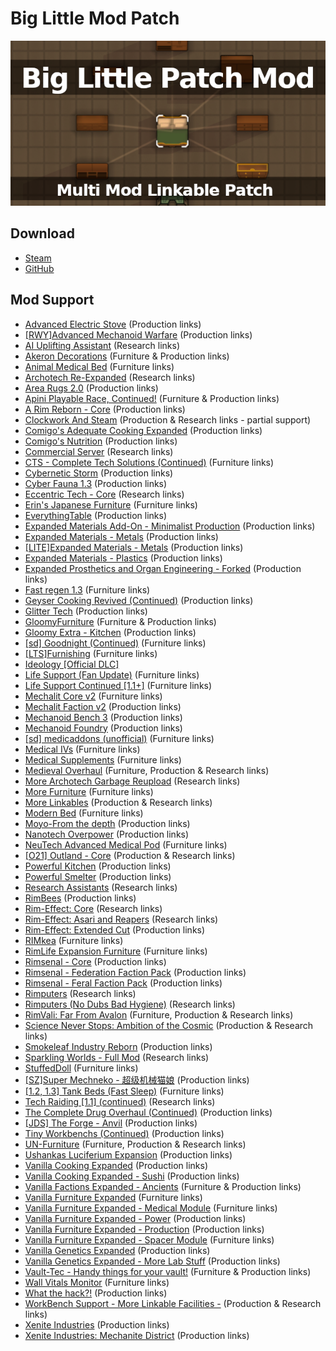 # Big Little Mod Patch

![](https://github.com/Daria40K/Big-Little-Mod-Patch/blob/main/About/Preview.png)

## Download
- [Steam](https://steamcommunity.com/sharedfiles/filedetails/?id=2710382569)
- [GitHub](https://github.com/Daria40K/Big-Little-Mod-Patch/releases)

## Mod Support
- [Advanced Electric Stove](https://steamcommunity.com/sharedfiles/filedetails/?id=2054487688) (Production links)
- [[RWY]Advanced Mechanoid Warfare](https://steamcommunity.com/sharedfiles/filedetails/?id=2119930282) (Production links)
- [AI Uplifting Assistant](https://steamcommunity.com/sharedfiles/filedetails/?id=1227757287) (Research links)
- [Akeron Decorations](https://steamcommunity.com/sharedfiles/filedetails/?id=2755025925) (Furniture & Production links)
- [Animal Medical Bed](https://steamcommunity.com/sharedfiles/filedetails/?id=2016958187) (Furniture links)
- [Archotech Re-Expanded](https://steamcommunity.com/sharedfiles/filedetails/?id=2351084803) (Research links)
- [Area Rugs 2.0](https://steamcommunity.com/sharedfiles/filedetails/?id=1988111624) (Production links)
- [Apini Playable Race, Continued!](https://steamcommunity.com/sharedfiles/filedetails/?id=2204437968) (Furniture & Production links)
- [A Rim Reborn - Core](https://steamcommunity.com/sharedfiles/filedetails/?id=2659227786) (Production links)
- [Clockwork And Steam](https://steamcommunity.com/sharedfiles/filedetails/?id=1736127702) (Production & Research links - partial support)
- [Comigo's Adequate Cooking Expanded](https://steamcommunity.com/sharedfiles/filedetails/?id=2553865508) (Production links)
- [Comigo's Nutrition](https://steamcommunity.com/sharedfiles/filedetails/?id=2546863371) (Production links)
- [Commercial Server](https://steamcommunity.com/sharedfiles/filedetails/?id=1714455977) (Research links)
- [CTS - Complete Tech Solutions (Continued)](https://steamcommunity.com/sharedfiles/filedetails/?id=2291310971) (Furniture links)
- [Cybernetic Storm](https://steamcommunity.com/sharedfiles/filedetails/?id=959147004) (Production links)
- [Cyber Fauna 1.3](https://steamcommunity.com/sharedfiles/filedetails/?id=1548649032) (Production links)
- [Eccentric Tech - Core](https://steamcommunity.com/sharedfiles/filedetails/?id=2552623545) (Research links)
- [Erin's Japanese Furniture](https://steamcommunity.com/sharedfiles/filedetails/?id=2354938860) (Furniture links)
- [EverythingTable](https://steamcommunity.com/sharedfiles/filedetails/?id=2803969589) (Production links)
- [Expanded Materials Add-On - Minimalist Production](https://steamcommunity.com/sharedfiles/filedetails/?id=2564410016) (Production links)
- [Expanded Materials - Metals](https://steamcommunity.com/sharedfiles/filedetails/?id=2259837114) (Production links)
- [[LITE]Expanded Materials - Metals](https://steamcommunity.com/sharedfiles/filedetails/?id=2434786884) (Production links)
- [Expanded Materials - Plastics](https://steamcommunity.com/sharedfiles/filedetails/?id=2465263608) (Production links)
- [Expanded Prosthetics and Organ Engineering - Forked](https://steamcommunity.com/sharedfiles/filedetails/?id=1949064302) (Production links)
- [Fast regen 1.3](https://steamcommunity.com/sharedfiles/filedetails/?id=943925765) (Furniture links)
- [Geyser Cooking Revived (Continued)](https://steamcommunity.com/sharedfiles/filedetails/?id=2803663308) (Production links)
- [Glitter Tech](https://steamcommunity.com/sharedfiles/filedetails/?id=2558099206) (Production links)
- [GloomyFurniture](https://steamcommunity.com/sharedfiles/filedetails/?id=1558635181) (Furniture & Production links)
- [Gloomy Extra - Kitchen](https://steamcommunity.com/sharedfiles/filedetails/?id=1730938407) (Production links)
- [[sd] Goodnight (Continued)](url=https://steamcommunity.com/sharedfiles/filedetails/?id=2019045154) (Furniture links)
- [[LTS]Furnishing](https://steamcommunity.com/sharedfiles/filedetails/?id=2567438519) (Furniture links)
- [Ideology [Official DLC]](https://store.steampowered.com/app/1392840/RimWorld__Ideology/)
- [Life Support (Fan Update)](https://steamcommunity.com/sharedfiles/filedetails/?id=2036610942) (Furniture links)
- [Life Support Continued [1.1+]](https://steamcommunity.com/sharedfiles/filedetails/?id=2213696082) (Furniture links)
- [Mechalit Core v2](https://steamcommunity.com/sharedfiles/filedetails/?id=2659987145) (Furniture links)
- [Mechalit Faction v2](https://steamcommunity.com/sharedfiles/filedetails/?id=2660600094) (Production links)
- [Mechanoid Bench 3](https://steamcommunity.com/sharedfiles/filedetails/?id=2793336382) (Production links)
- [Mechanoid Foundry](https://steamcommunity.com/sharedfiles/filedetails/?id=2743980081) (Production links)
- [[sd] medicaddons (unofficial)](https://steamcommunity.com/sharedfiles/filedetails/?id=2012914831) (Furniture links)
- [Medical IVs](https://steamcommunity.com/sharedfiles/filedetails/?id=1424438685) (Furniture links)
- [Medical Supplements](https://steamcommunity.com/sharedfiles/filedetails/?id=2195037369) (Furniture links)
- [Medieval Overhaul](https://steamcommunity.com/sharedfiles/filedetails/?id=2553700067) (Furniture, Production & Research links)
- [More Archotech Garbage Reupload](https://steamcommunity.com/sharedfiles/filedetails/?id=2391102796) (Research links)
- [More Furniture](https://steamcommunity.com/sharedfiles/filedetails/?id=2565302299) (Furniture links)
- [More Linkables](https://steamcommunity.com/sharedfiles/filedetails/?id=1103809207) (Production & Research links)
- [Modern Bed](https://steamcommunity.com/sharedfiles/filedetails/?id=2430249387) (Furniture links)
- [Moyo-From the depth](https://steamcommunity.com/workshop/filedetails/?id=2182305386) (Production links)
- [Nanotech Overpower](https://steamcommunity.com/sharedfiles/filedetails/?id=2547371232) (Production links)
- [NeuTech Advanced Medical Pod](https://steamcommunity.com/sharedfiles/filedetails/?id=2560301153) (Furniture links)
- [[O21] Outland - Core](https://steamcommunity.com/sharedfiles/filedetails/?id=2755501685) (Production & Research links)
- [Powerful Kitchen](https://steamcommunity.com/sharedfiles/filedetails/?id=2310644681) (Production links)
- [Powerful Smelter](https://steamcommunity.com/sharedfiles/filedetails/?id=2331001560) (Production links)
- [Research Assistants](https://steamcommunity.com/sharedfiles/filedetails/?id=2659862896) (Research links)
- [RimBees](https://steamcommunity.com/sharedfiles/filedetails/?id=1558161673) (Production links)
- [Rim-Effect: Core](https://steamcommunity.com/sharedfiles/filedetails/?id=2479560240) (Research links)
- [Rim-Effect: Asari and Reapers](https://steamcommunity.com/sharedfiles/filedetails/?id=2651149728) (Research links)
- [Rim-Effect: Extended Cut](https://steamcommunity.com/sharedfiles/filedetails/?id=2479492267) (Production links)
- [RIMkea](https://steamcommunity.com/sharedfiles/filedetails/?id=769201959) (Furniture links)
- [RimLife Expansion Furniture](https://steamcommunity.com/sharedfiles/filedetails/?id=2309537905) (Furniture links)
- [Rimsenal - Core](https://steamcommunity.com/sharedfiles/filedetails/?id=725947920) (Production links)
- [Rimsenal - Federation Faction Pack](https://steamcommunity.com/sharedfiles/filedetails/?id=736172213) (Production links)
- [Rimsenal - Feral Faction Pack](https://steamcommunity.com/sharedfiles/filedetails/?id=736207111) (Production links)
- [Rimputers](https://steamcommunity.com/sharedfiles/filedetails/?id=2795070262) (Research links)
- [Rimputers (No Dubs Bad Hygiene)](https://steamcommunity.com/sharedfiles/filedetails/?id=2798666741) (Research links)
- [RimVali: Far From Avalon](https://steamcommunity.com/sharedfiles/filedetails/?id=2180380125) (Furniture, Production & Research links)
- [Science Never Stops: Ambition of the Cosmic](https://steamcommunity.com/sharedfiles/filedetails/?id=1802857253) (Production & Research links)
- [Smokeleaf Industry Reborn](https://steamcommunity.com/sharedfiles/filedetails/?id=2018570327) (Production links)
- [Sparkling Worlds - Full Mod](https://steamcommunity.com/sharedfiles/filedetails/?id=1123043922) (Research links)
- [StuffedDoll](https://steamcommunity.com/sharedfiles/filedetails/?id=1937192602) (Furniture links)
- [[SZ]Super Mechneko - 超级机械猫娘](https://steamcommunity.com/sharedfiles/filedetails/?id=2128611954) (Production links)
- [[1.2, 1.3] Tank Beds (Fast Sleep)](https://steamcommunity.com/sharedfiles/filedetails/?id=2020858426) (Furniture links)
- [Tech Raiding [1.1] (continued)](https://steamcommunity.com/sharedfiles/filedetails/?id=2103664182) (Research links)
- [The Complete Drug Overhaul (Continued)](https://steamcommunity.com/sharedfiles/filedetails/?id=2810368217) (Production links)
- [[JDS] The Forge - Anvil](https://steamcommunity.com/sharedfiles/filedetails/?id=1967561500) (Production links)
- [Tiny Workbenchs (Continued)](https://steamcommunity.com/sharedfiles/filedetails/?id=2387981423) (Production links)
- [UN-Furniture](https://steamcommunity.com/sharedfiles/filedetails/?id=2019774854) (Furniture, Production & Research links)
- [Ushankas Luciferium Expansion](https://steamcommunity.com/sharedfiles/filedetails/?id=2809422332) (Production links)
- [Vanilla Cooking Expanded](https://steamcommunity.com/sharedfiles/filedetails/?id=2134308519) (Production links)
- [Vanilla Cooking Expanded - Sushi](https://steamcommunity.com/sharedfiles/filedetails/?id=2158539170) (Production links)
- [Vanilla Factions Expanded - Ancients](https://steamcommunity.com/sharedfiles/filedetails/?id=2654846754) (Furniture & Production links)
- [Vanilla Furniture Expanded](https://steamcommunity.com/sharedfiles/filedetails/?id=1718190143) (Furniture links)
- [Vanilla Furniture Expanded - Medical Module](https://steamcommunity.com/sharedfiles/filedetails/?id=1718191613) (Furniture links)
- [Vanilla Furniture Expanded - Power](https://steamcommunity.com/sharedfiles/filedetails/?id=2062943477) (Production links)
- [Vanilla Furniture Expanded - Production](https://steamcommunity.com/sharedfiles/filedetails/?id=1880253632) (Production links)
- [Vanilla Furniture Expanded - Spacer Module](https://steamcommunity.com/sharedfiles/filedetails/?id=2028381079) (Furniture links)
- [Vanilla Genetics Expanded](https://steamcommunity.com/sharedfiles/filedetails/?id=2801160906) (Production links)
- [Vanilla Genetics Expanded - More Lab Stuff](https://steamcommunity.com/sharedfiles/filedetails/?id=2810324444) (Production links)
- [Vault-Tec - Handy things for your vault!](https://steamcommunity.com/sharedfiles/filedetails/?id=1888778429) (Furniture & Production links)
- [Wall Vitals Monitor](https://steamcommunity.com/sharedfiles/filedetails/?id=1334289344) (Furniture links)
- [What the hack?!](https://steamcommunity.com/sharedfiles/filedetails/?id=1505914869) (Production links)
- [WorkBench Support - More Linkable Facilities -](https://steamcommunity.com/sharedfiles/filedetails/?id=2238610692) (Production & Research links)
- [Xenite Industries](https://steamcommunity.com/sharedfiles/filedetails/?id=2008073296) (Production links)
- [Xenite Industries: Mechanite District](https://steamcommunity.com/sharedfiles/filedetails/?id=2008073831) (Production links)